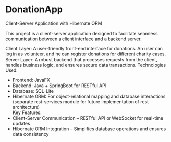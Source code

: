 # DonationApp

Client-Server Application with Hibernate ORM

This project is a client-server application designed to facilitate seamless communication between a client interface and a backend server.

Client Layer: A user-friendly front-end interface for donations. An user can log in as volunteer, and he can register donations for different charity cases. <br>
Server Layer: A robust backend that processes requests from the client, handles business logic, and ensures secure data transactions.
Technologies Used:
- Frontend:  JavaFX
- Backend: Java + SpringBoot for RESTful API
- Database: SQL-Lite
- Hibernate ORM: For object-relational mapping and database interactions (separate rest-services module for future implementation of rest architecture) <br>
Key Features:
- Client-Server Communication – RESTful API or WebSocket for real-time updates
- Hibernate ORM Integration – Simplifies database operations and ensures data consistency
